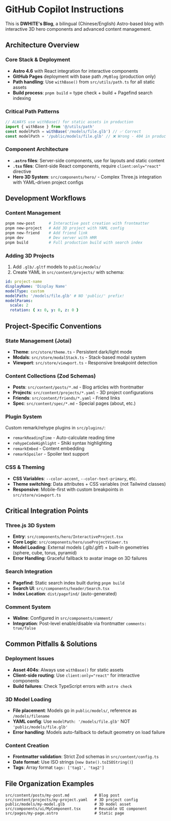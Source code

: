 # GitHub Copilot Instructions

This is **DWHITE's Blog**, a bilingual (Chinese/English) Astro-based blog with interactive 3D hero components and advanced content management.

## Architecture Overview

### Core Stack & Deployment

- **Astro 4.6** with React integration for interactive components
- **GitHub Pages** deployment with base path `/MyBlog` (production only)
- **Path handling**: Use `withBase()` from `src/utils/path.ts` for all static assets
- **Build process**: `pnpm build` = type check + build + Pagefind search indexing

### Critical Path Patterns

```typescript
// ALWAYS use withBase() for static assets in production
import { withBase } from '@/utils/path'
const modelPath = withBase('/models/file.glb') // ✅ Correct
const modelPath = '/public/models/file.glb' // ❌ Wrong - 404 in production
```

### Component Architecture

- **`.astro` files**: Server-side components, use for layouts and static content
- **`.tsx` files**: Client-side React components, require `client:only="react"` directive
- **Hero 3D System**: `src/components/hero/` - Complex Three.js integration with YAML-driven project configs

## Development Workflows

### Content Management

```bash
pnpm new-post      # Interactive post creation with frontmatter
pnpm new-project   # Add 3D project with YAML config
pnpm new-friend    # Add friend link
pnpm dev           # Dev server with HMR
pnpm build         # Full production build with search index
```

### Adding 3D Projects

1. Add `.glb/.gltf` models to `public/models/`
2. Create YAML in `src/content/projects/` with schema:

```yaml
id: project-name
displayName: 'Display Name'
modelType: custom
modelPath: '/models/file.glb' # NO 'public/' prefix!
modelParams:
  scale: 2
  rotation: { x: 0, y: 0, z: 0 }
```

## Project-Specific Conventions

### State Management (Jotai)

- **Theme**: `src/store/theme.ts` - Persistent dark/light mode
- **Modals**: `src/store/modalStack.ts` - Stack-based modal system
- **Viewport**: `src/store/viewport.ts` - Responsive breakpoint detection

### Content Collections (Zod Schemas)

- **Posts**: `src/content/posts/*.md` - Blog articles with frontmatter
- **Projects**: `src/content/projects/*.yaml` - 3D project configurations
- **Friends**: `src/content/friends/*.yaml` - Friend links
- **Spec**: `src/content/spec/*.md` - Special pages (about, etc.)

### Plugin System

Custom remark/rehype plugins in `src/plugins/`:

- `remarkReadingTime` - Auto-calculate reading time
- `rehypeCodeHighlight` - Shiki syntax highlighting
- `remarkEmbed` - Content embedding
- `remarkSpoiler` - Spoiler text support

### CSS & Theming

- **CSS Variables**: `--color-accent`, `--color-text-primary`, etc.
- **Theme switching**: Data attributes + CSS variables (not Tailwind classes)
- **Responsive**: Mobile-first with custom breakpoints in `src/store/viewport.ts`

## Critical Integration Points

### Three.js 3D System

- **Entry**: `src/components/hero/InteractiveProject.tsx`
- **Core Logic**: `src/components/hero/useProjectViewer.ts`
- **Model Loading**: External models (.glb/.gltf) + built-in geometries (sphere, cube, torus, pyramid)
- **Error Handling**: Graceful fallback to avatar image on 3D failures

### Search Integration

- **Pagefind**: Static search index built during `pnpm build`
- **Search UI**: `src/components/header/Search.tsx`
- **Index Location**: `dist/pagefind/` (auto-generated)

### Comment System

- **Waline**: Configured in `src/components/comment/`
- **Integration**: Post-level enable/disable via frontmatter `comments: true/false`

## Common Pitfalls & Solutions

### Deployment Issues

- **Asset 404s**: Always use `withBase()` for static assets
- **Client-side routing**: Use `client:only="react"` for interactive components
- **Build failures**: Check TypeScript errors with `astro check`

### 3D Model Loading

- **File placement**: Models go in `public/models/`, reference as `/models/filename`
- **YAML config**: Use `modelPath: '/models/file.glb'` NOT `'public/models/file.glb'`
- **Error handling**: Models auto-fallback to default geometry on load failure

### Content Creation

- **Frontmatter validation**: Strict Zod schemas in `src/content/config.ts`
- **Date format**: Use ISO strings (`new Date().toISOString()`)
- **Tags**: Array format `tags: ['tag1', 'tag2']`

## File Organization Examples

```
src/content/posts/my-post.md           # Blog post
src/content/projects/my-project.yaml   # 3D project config
public/models/my-model.glb             # 3D model asset
src/components/ui/MyComponent.tsx      # Reusable UI component
src/pages/my-page.astro                # Static page
```
